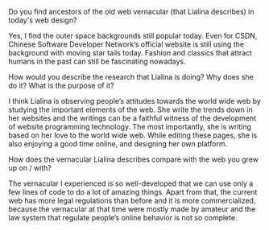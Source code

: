 Do you find ancestors of the old web vernacular (that Lialina describes) in today's web design? 

Yes, I find the outer space backgrounds still popular today. Even for CSDN, Chinese Software Developer Network’s official website is still using the background with moving star tails today. Fashion and classics that attract humans in the past can still be fascinating nowadays. 

How would you describe the research that Lialina is doing? Why does she do it? What is the purpose of it? 

I think Lialina is observing people’s attitudes towards the world wide web by studying the important elements of the web. She write the trends down in her websites and the writings can be a faithful witness of the development of website programming technology. The most importantly, she is writing based on her love to the world wide web. While editing these pages, she is also enjoying a good time online, and designing her own platform. 

How does the vernacular Lialina describes compare with the web you grew up on / with? 

The vernacular I experienced is so well-developed that we can use only a few lines of code to do a lot of amazing things. Apart from that, the current web has more legal regulations than before and it is more commercialized, because the vernacular at that time were mostly made by amateur and the law system that regulate people’s online behavior is not so complete. 